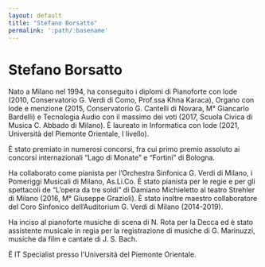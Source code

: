 ```yaml
---
layout: default
title: "Stefano Borsatto"
permalink: ':path/:basename'
---
```


# Stefano Borsatto
Nato a Milano nel 1994, ha conseguito i diplomi di Pianoforte con lode (2010, Conservatorio G. Verdi di Como, Prof.ssa Khna Karaca), Organo con lode e menzione (2015, Conservatorio G. Cantelli di Novara, M° Giancarlo Bardelli) e Tecnologia Audio con il massimo dei voti (2017, Scuola Civica di Musica C. Abbado di Milano). È laureato in Informatica con lode (2021, Università del Piemonte Orientale, I livello).

È stato premiato in numerosi concorsi, fra cui primo premio assoluto ai concorsi internazionali “Lago di Monate” e “Fortini” di Bologna.

Ha collaborato come pianista per l’Orchestra Sinfonica G. Verdi di Milano, i Pomeriggi Musicali di Milano, As.Li.Co. È stato pianista per le regie e per gli spettacoli de “L’opera da tre soldi” di Damiano Michieletto al teatro Strehler di Milano (2016, M° Giuseppe Grazioli). È stato inoltre maestro collaboratore del Coro Sinfonico dell’Auditorium G. Verdi di Milano (2014-2019).

Ha inciso al pianoforte musiche di scena di N. Rota per la Decca ed è stato assistente musicale in regia per la registrazione di musiche di G. Marinuzzi, musiche da film e cantate di J. S. Bach.

È IT Specialist presso l'Università del Piemonte Orientale. 
